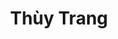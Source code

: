 ---
layout: album_gallery
resource: instagram
title: "Thùy Trang"
description: "Instagram albums of Thùy Trang</br>. Username: _imnotteee"
active: gallery
images:
- image_path: /imnotteee/0/20230708_204014_358028766_3120790688230309_5439893089545034046_n.jpg
  gallery-folder: /gallery/imnotteee/0/
  gallery-name: 0
  gallery-date: April 2025
- image_path: /imnotteee/1/20241129_222101_468775183_2014772565625846_2974130032783496662_n.jpg
  gallery-folder: /gallery/imnotteee/1/
  gallery-name: 1
  gallery-date: April 2025
- image_path: /imnotteee/3/20240713_204554_450909878_478899504835599_5832842245949304985_n.jpg
  gallery-folder: /gallery/imnotteee/3/
  gallery-name: 3
  gallery-date: April 2025
---